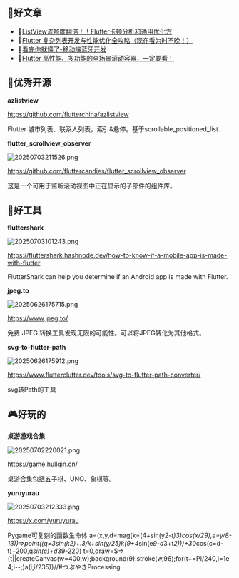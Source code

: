 

## 📖好文章 
* 📄[ListView流畅度翻倍！！Flutter卡顿分析和通用优化方](https://juejin.cn/post/6940134891606507534)
* 📄[Flutter 复杂列表开发与性能优化全攻略（现在看为时不晚！）](https://juejin.cn/post/7362562720708509708)
* 📄[看完你就懂了-移动端蓝牙开发](https://juejin.cn/post/7427340152819040294)
* 📄[Flutter 高性能、多功能的全场景滚动容器，一定要看！](https://juejin.cn/post/6917484706585903118)


## 🎈优秀开源

**azlistview**

https://github.com/flutterchina/azlistview

Flutter 城市列表、联系人列表，索引&悬停。基于scrollable_positioned_list.

**flutter_scrollview_observer**

 ![20250703211526.png](imgs/20250703211526.png)

https://github.com/fluttercandies/flutter_scrollview_observer


这是一个可用于监听滚动视图中正在显示的子部件的组件库。


## 🔨好工具

**fluttershark**

 ![20250703101243.png](imgs/20250703101243.png)

https://fluttershark.hashnode.dev/how-to-know-if-a-mobile-app-is-made-with-flutter


FlutterShark can help you determine if an Android app is made with Flutter.

**jpeg.to**

 ![20250626175715.png](imgs/20250626175715.png)

https://www.jpeg.to/


免费 JPEG 转换工具发现无限的可能性。可以将JPEG转化为其他格式。


**svg-to-flutter-path**

![20250626175912.png](imgs/20250626175912.png)

https://www.flutterclutter.dev/tools/svg-to-flutter-path-converter/

svg转Path的工具

## 🎮好玩的

**桌游游戏合集** 

![20250702220021.png](imgs/20250702220021.png)

https://game.hullqin.cn/

桌游合集包括五子棋、UNO、象棋等。

**yuruyurau**

![20250703212333.png](imgs/20250703212333.png)

https://x.com/yuruyurau

Pygame可复刻的函数生命体
a=(x,y,d=mag(k=(4+sin(y*2-t)*3)*cos(x/29),e=y/8-13))=>point((q=3*sin(k*2)+.3/k+sin(y/25)*k*(9+4*sin(e*9-d*3+t*2)))+30*cos(c=d-t)+200,q*sin(c)+d*39-220)
t=0,draw=$=>{t||createCanvas(w=400,w);background(9).stroke(w,96);for(t+=PI/240,i=1e4;i--;)a(i,i/235)}//#つぶやきProcessing